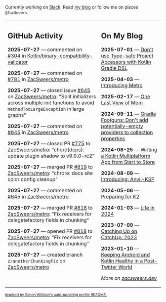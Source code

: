 Currently working on [Slack](https://slack.com/). Read [my blog](https://zacsweers.dev/) or follow me on places `@ZacSweers`.

<table><tr><td valign="top" width="60%">

## GitHub Activity
<!-- githubActivity starts -->
**2025-07-27** — commented on [#304](https://github.com/Kotlin/binary-compatibility-validator/issues/304#issuecomment-3124812283) in [Kotlin/binary-compatibility-validator](https://github.com/Kotlin/binary-compatibility-validator)

**2025-07-27** — commented on [#781](https://github.com/ZacSweers/metro/issues/781#issuecomment-3124801094) in [ZacSweers/metro](https://github.com/ZacSweers/metro)

**2025-07-27** — closed issue [#645](https://github.com/ZacSweers/metro/issues/645) on [ZacSweers/metro](https://github.com/ZacSweers/metro): "Split initializers across multiple init functions to avoid `MethodTooLargeException` in large graphs"

**2025-07-27** — commented on [#645](https://github.com/ZacSweers/metro/issues/645#issuecomment-3124785585) in [ZacSweers/metro](https://github.com/ZacSweers/metro)

**2025-07-27** — closed PR [#775](https://github.com/ZacSweers/metro/pull/775) to [ZacSweers/metro](https://github.com/ZacSweers/metro): "chore(deps): update plugin shadow to v9.0.0-rc2"

**2025-07-27** — merged PR [#819](https://github.com/ZacSweers/metro/pull/819) to [ZacSweers/metro](https://github.com/ZacSweers/metro): "chrore: docs site color config cleanup"

**2025-07-27** — commented on [#645](https://github.com/ZacSweers/metro/issues/645#issuecomment-3124658616) in [ZacSweers/metro](https://github.com/ZacSweers/metro)

**2025-07-27** — merged PR [#818](https://github.com/ZacSweers/metro/pull/818) to [ZacSweers/metro](https://github.com/ZacSweers/metro): "Fix receivers for delegatefactory fields in chunking"

**2025-07-27** — opened PR [#818](https://github.com/ZacSweers/metro/pull/818) to [ZacSweers/metro](https://github.com/ZacSweers/metro): "Fix receivers for delegatefactory fields in chunking"

**2025-07-27** — created branch `z/anotherChunkingFix` on [ZacSweers/metro](https://github.com/ZacSweers/metro)
<!-- githubActivity ends -->
</td><td valign="top" width="40%">

## On My Blog
<!-- blog starts -->
**2025-07-01** — [Don't use Type-safe Project Accessors with Kotlin Gradle DSL](https://www.zacsweers.dev/dont-use-type-safe-project-accessors-with-kotlin-gradle-dsl/)

**2025-04-03** — [Introducing Metro](https://www.zacsweers.dev/introducing-metro/)

**2025-02-17** — [One Last View of Mom](https://www.zacsweers.dev/one-last-view-of-mom/)

**2024-09-11** — [Gradle Footguns: Don't add potentially-empty providers to collection properties](https://www.zacsweers.dev/gradle-footgun-adding-empty-providers-to-collection-properties/)

**2024-08-25** — [Writing a Kotlin Multiplatform App from Start to Store](https://www.zacsweers.dev/writing-a-kotlin-multiplatform-app-from-start-to-store/)

**2024-08-09** — [Introducing: Anvil-KSP](https://www.zacsweers.dev/introducing-anvil-ksp/)

**2024-05-06** — [Preparing for K2](https://www.zacsweers.dev/preparing-for-k2/)

**2024-01-03** — [Life in 2024](https://www.zacsweers.dev/life-in-2024/)

**2023-07-09** — [Catching Up on CatchUp: 2023](https://www.zacsweers.dev/catching-up-on-catchup-2023/)

**2023-01-10** — [Keeping Android and Kotlin Healthy in a Post-Twitter World](https://www.zacsweers.dev/keeping-android-healthy/)
<!-- blog ends -->
_More on [zacsweers.dev](https://zacsweers.dev/)_
</td></tr></table>

<sub><a href="https://simonwillison.net/2020/Jul/10/self-updating-profile-readme/">Inspired by Simon Willison's auto-updating profile README.</a></sub>
